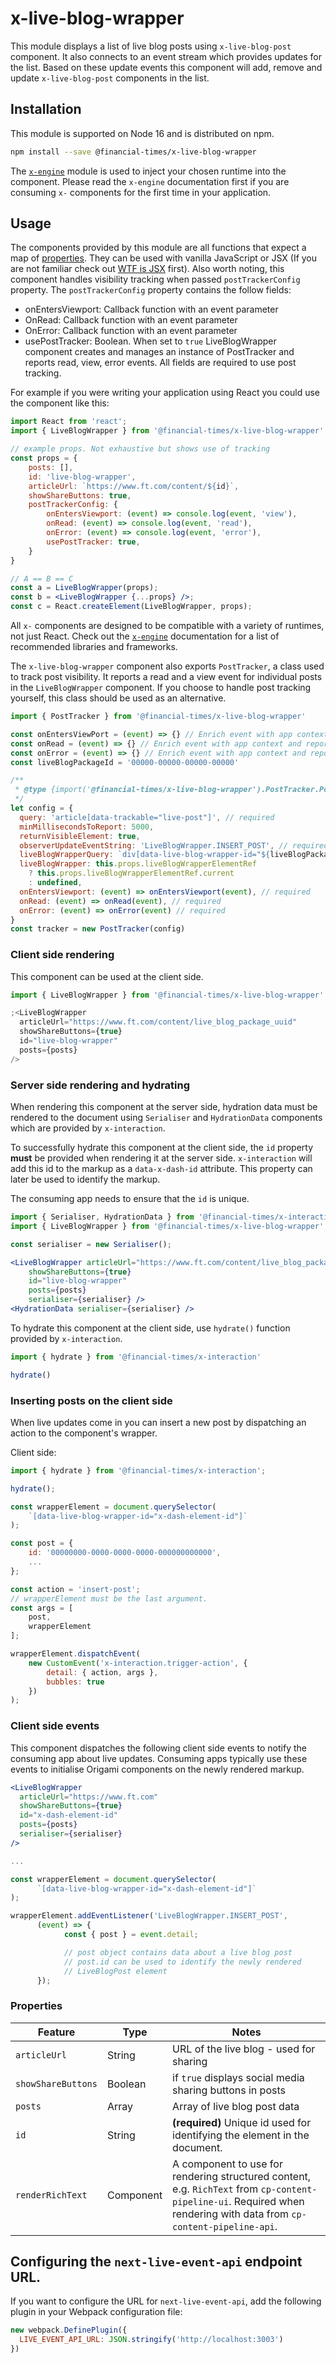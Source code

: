# x-live-blog-wrapper

This module displays a list of live blog posts using `x-live-blog-post` component. It also connects to an event stream which provides updates for the list. Based on these update events this component will add, remove and update `x-live-blog-post` components in the list.

## Installation

This module is supported on Node 16 and is distributed on npm.

```bash
npm install --save @financial-times/x-live-blog-wrapper
```

The [`x-engine`][engine] module is used to inject your chosen runtime into the component. Please read the `x-engine` documentation first if you are consuming `x-` components for the first time in your application.

[engine]: https://github.com/Financial-Times/x-dash/tree/HEAD/packages/x-engine

## Usage

The components provided by this module are all functions that expect a map of [properties](#properties). They can be used with vanilla JavaScript or JSX (If you are not familiar check out [WTF is JSX][jsx-wtf] first). Also worth noting, this component handles visibility tracking when passed `postTrackerConfig` property. The `postTrackerConfig` property contains the follow fields:

- onEntersViewport: Callback function with an event parameter
- OnRead: Callback function with an event parameter
- OnError: Callback function with an event parameter
- usePostTracker: Boolean. When set to `true` LiveBlogWrapper component creates and manages an instance of PostTracker and reports read, view, error events.
  All fields are required to use post tracking.

For example if you were writing your application using React you could use the component like this:

```jsx
import React from 'react';
import { LiveBlogWrapper } from '@financial-times/x-live-blog-wrapper';

// example props. Not exhaustive but shows use of tracking
const props = {
    posts: [],
    id: 'live-blog-wrapper',
    articleUrl: `https://www.ft.com/content/${id}`,
    showShareButtons: true,
    postTrackerConfig: {
        onEntersViewport: (event) => console.log(event, 'view'),
        onRead: (event) => console.log(event, 'read'),
        onError: (event) => console.log(event, 'error'),
        usePostTracker: true,
    }
}

// A == B == C
const a = LiveBlogWrapper(props);
const b = <LiveBlogWrapper {...props} />;
const c = React.createElement(LiveBlogWrapper, props);
```

All `x-` components are designed to be compatible with a variety of runtimes, not just React. Check out the [`x-engine`][engine] documentation for a list of recommended libraries and frameworks.

[jsx-wtf]: https://jasonformat.com/wtf-is-jsx/

The `x-live-blog-wrapper` component also exports `PostTracker`, a class used to track post visibility. It reports a read and a view event for individual posts in the `LiveBlogWrapper` component. If you choose to handle post tracking yourself, this class should be used as an alternative.

```js
import { PostTracker } from '@financial-times/x-live-blog-wrapper'

const onEntersViewPort = (event) => {} // Enrich event with app context and report to tracking medium.
const onRead = (event) => {} // Enrich event with app context and report to tracking medium.
const onError = (event) => {} // Enrich event with app context and report to tracking medium.
const liveBlogPackageId = '00000-00000-00000-00000'

/**
 * @type {import('@financial-times/x-live-blog-wrapper').PostTracker.PostTrackerConfig}
 */
let config = {
  query: 'article[data-trackable="live-post"]', // required
  minMillisecondsToReport: 5000,
  returnVisibleElement: true,
  observerUpdateEventString: 'LiveBlogWrapper.INSERT_POST', // required
  liveBlogWrapperQuery: `div[data-live-blog-wrapper-id="${liveBlogPackageId}"]`, // required, where id = liveblogpackage.id
  liveBlogWrapper: this.props.liveBlogWrapperElementRef
    ? this.props.liveBlogWrapperElementRef.current
    : undefined,
  onEntersViewport: (event) => onEntersViewport(event), // required
  onRead: (event) => onRead(event), // required
  onError: (event) => onError(event) // required
}
const tracker = new PostTracker(config)
```

### Client side rendering

This component can be used at the client side.

```jsx
import { LiveBlogWrapper } from '@financial-times/x-live-blog-wrapper'

;<LiveBlogWrapper
  articleUrl="https://www.ft.com/content/live_blog_package_uuid"
  showShareButtons={true}
  id="live-blog-wrapper"
  posts={posts}
/>
```

### Server side rendering and hydrating

When rendering this component at the server side, hydration data must be rendered to the document using `Serialiser` and `HydrationData` components which are provided by `x-interaction`.

To successfully hydrate this component at the client side, the `id` property **must** be provided when rendering it at the server side. `x-interaction` will add this id to the markup as a `data-x-dash-id` attribute. This property can later be used to identify the markup.

The consuming app needs to ensure that the `id` is unique.

```jsx
import { Serialiser, HydrationData } from '@financial-times/x-interaction';
import { LiveBlogWrapper } from '@financial-times/x-live-blog-wrapper';

const serialiser = new Serialiser();

<LiveBlogWrapper articleUrl="https://www.ft.com/content/live_blog_package_uuid"
    showShareButtons={true}
    id="live-blog-wrapper"
    posts={posts}
    serialiser={serialiser} />
<HydrationData serialiser={serialiser} />
```

To hydrate this component at the client side, use `hydrate()` function provided by `x-interaction`.

```js
import { hydrate } from '@financial-times/x-interaction'

hydrate()
```

### Inserting posts on the client side

When live updates come in you can insert a new post by dispatching an action to the component's wrapper.

Client side:

```js
import { hydrate } from '@financial-times/x-interaction';

hydrate();

const wrapperElement = document.querySelector(
    `[data-live-blog-wrapper-id="x-dash-element-id"]`
);

const post = {
    id: '00000000-0000-0000-0000-000000000000',
    ...
};

const action = 'insert-post';
// wrapperElement must be the last argument.
const args = [
    post,
    wrapperElement
];

wrapperElement.dispatchEvent(
    new CustomEvent('x-interaction.trigger-action', {
        detail: { action, args },
        bubbles: true
    })
);
```

### Client side events

This component dispatches the following client side events to notify the consuming app about live updates. Consuming apps typically use these events to initialise Origami components on the newly rendered markup.

```jsx
<LiveBlogWrapper
  articleUrl="https://www.ft.com"
  showShareButtons={true}
  id="x-dash-element-id"
  posts={posts}
  serialiser={serialiser}
/>
```

```js
...

const wrapperElement = document.querySelector(
      `[data-live-blog-wrapper-id="x-dash-element-id"]`
);

wrapperElement.addEventListener('LiveBlogWrapper.INSERT_POST',
      (event) => {
            const { post } = event.detail;

            // post object contains data about a live blog post
            // post.id can be used to identify the newly rendered
            // LiveBlogPost element
      });
```

### Properties

| Feature            | Type    | Notes                                                                      |
| ------------------ | ------- | -------------------------------------------------------------------------- |
| `articleUrl`       | String  | URL of the live blog - used for sharing                                    |
| `showShareButtons` | Boolean | if `true` displays social media sharing buttons in posts                   |
| `posts`            | Array   | Array of live blog post data                                               |
| `id`               | String  | **(required)** Unique id used for identifying the element in the document. |
| `renderRichText`   | Component | A component to use for rendering structured content, e.g. `RichText` from `cp-content-pipeline-ui`. Required when rendering with data from `cp-content-pipeline-api`.

## Configuring the `next-live-event-api` endpoint URL.

If you want to configure the URL for `next-live-event-api`, add the following plugin in your Webpack configuration file:

```javascript
new webpack.DefinePlugin({
  LIVE_EVENT_API_URL: JSON.stringify('http://localhost:3003')
})
```
